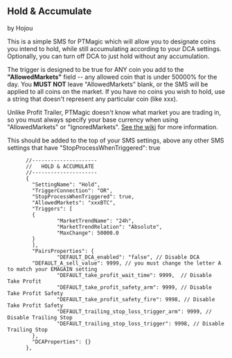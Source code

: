 ## Hold & Accumulate
by Hojou

This is a simple SMS for PTMagic which will allow you to designate coins you intend to hold, while still accumulating according to your DCA settings.  Optionally, you can turn off DCA to just hold without any accumulation.

The trigger is designed to be true for ANY coin you add to the **"AllowedMarkets"** field -- any allowed coin that is under 50000% for the day.  You **MUST NOT** leave "AllowedMarkets" blank, or the SMS will be applied to all coins on the market.  If you have no coins you wish to hold, use a string that doesn't represent any particular coin (like xxx).

Unlike Profit Trailer, PTMagic doesn't know what market you are trading in, so you must always specify your base currency when using "AllowedMarkets" or "IgnoredMarkets".  [See the wiki](https://github.com/PTMagicians/PTMagic/wiki/settings.analyzer#allowedmarkets) for more information.

This should be added to the top of your SMS settings, above any other SMS settings that have "StopProcessWhenTriggered": true 


````
      //---------------------
      //   HOLD & ACCUMULATE
      //---------------------
      {
        "SettingName": "Hold",
        "TriggerConnection": "OR",
        "StopProcessWhenTriggered": true,
        "AllowedMarkets": "xxxBTC",
        "Triggers": [
        {
                "MarketTrendName": "24h",
                "MarketTrendRelation": "Absolute",
                "MaxChange": 50000.0
        }
        ],
        "PairsProperties": {
                "DEFAULT_DCA_enabled": "false", // Disable DCA
		"DEFAULT_A_sell_value": 9999, // you must change the letter A to match your EMAGAIN setting
                "DEFAULT_take_profit_wait_time": 9999,  // Disable Take Profit
                "DEFAULT_take_profit_safety_arm": 9999, // Disable Take Profit Safety
                "DEFAULT_take_profit_safety_fire": 9998, // Disable Take Profit Safety
                "DEFAULT_trailing_stop_loss_trigger_arm": 9999, // Disable Trailing Stop
                "DEFAULT_trailing_stop_loss_trigger": 9998, // Disable Trailing Stop
        },
        "DCAProperties": {}
      },
````
